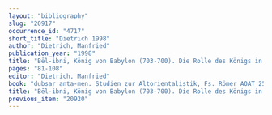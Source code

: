 ```yaml
---
layout: "bibliography"
slug: "20917"
occurrence_id: "4717"
short_title: "Dietrich 1998"
author: "Dietrich, Manfried"
publication_year: "1998"
title: "Bēl-ibni, König von Babylon (703-700). Die Rolle des Königs in den neubabylonischen Briefen"
pages: "81-108"
editor: "Dietrich, Manfried"
book: "dubsar anta-men. Studien zur Altorientalistik, Fs. Römer AOAT 253 (Münster)"
title: "Bēl-ibni, König von Babylon (703-700). Die Rolle des Königs in den neubabylonischen Briefen"
previous_item: "20920"
---
```

